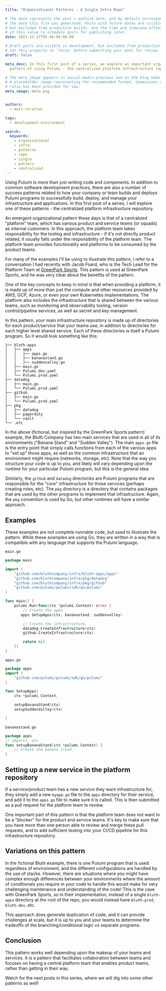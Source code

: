 ```yaml
---
title: "Organizational Patterns - A Single Infra Repo"

# The date represents the post's publish date, and by default corresponds with
# the date this file was generated. Posts with future dates are visible in development,
# but excluded from production builds. Use the time and timezone-offset portions of
# of this value to schedule posts for publishing later.
date: 2021-12-17T05:46:04-06:00

# Draft posts are visible in development, but excluded from production builds.
# Set this property to `false` before submitting your post for review.
draft: false

meta_desc: In this first post of a series, we explore an important organizational
  pattern of using Pulumi - the centralized platform infrastructure repository.

# The meta_image appears in social-media previews and on the blog home page.
# A placeholder image representing the recommended format, dimensions and aspect
# ratio has been provided for you.
meta_image: meta.png


authors:
  - matt-stratton

tags:
  - development-environment

search:
  keywords:
    - organizational
    - infra
    - patterns
    - repo
    - single
    - pattern
    - centralized
---
```


Using Pulumi is more than just writing code and components. In addition to common software development practices, there are also a number of success patterns related to how your company or team builds and deploys Pulumi programs to successfully build, deploy, and manage your infrastructure and applications. In this first post of a series, I will explore one of these patterns - the centralized platform infrastructure repository.

<!--more-->

An emergent organizational pattern these days is that of a centralized "platform" team, which has various product and service teams (or squads) as internal customers. In this approach, the platform team takes responsibility for the tooling and infrastructure - if it's not directly product related, it usually falls under the responsibility of the platform team. The platform team provides functionality and platforms to be consumed by the product teams.

For many of the examples I'll be using to illustrate this pattern, I refer to a conversation I had recently with Jacob Foard, who is the Tech Lead for the Platform Team at [GreenPark Sports](https://greenparksports.com/). This pattern is used at GreenPark Sports, and he was very clear about the benefits of the pattern.

One of the key concepts to keep in mind is that when providing a platform, it is made up of more than just the compute and other resources provided by AWS, GCP, Azure, or even your own Kubernetes implementations. The platform also includes the infrastructure that is shared between the various teams, such as monitoring and observability tooling, version control/pipeline services, as well as secret and key management.

In this pattern, your main infrastructure repository is made up of directories for each product/service that your teams use, in addition to directories for each higher level shared service. Each of these directories is itself a Pulumi program. So it would look something like this:

```
├── bluth-apps
│   ├── apps
│   │   ├── apps.go
│   │   ├── bananastand.go
│   │   ├── suddenvalley.go
│   ├── main.go
│   ├── Pulumi.dev.yaml
│   └── Pulumi.prod.yaml
├── datadog
│   ├── main.go
│   └── Pulumi.prod.yaml
├── github
│   ├── main.go
│   └── Pulumi.prod.yaml
├── pkg
│   ├── datadog
│   ├── pagerduty
│   └── vault
└── .etc
```

In the above (fictional, but inspired by the GreenPark Sports pattern) example, the Bluth Company has two main services that are used in all of its environments ("Banana Stand" and "Sudden Valley"). The main `apps.go` file is the entry point that simply calls functions from each of the various apps to "set up" those apps, as well as the common infrastructure that an environment might require (networks, storage, etc). Note that the way you structure your code is up to you, and likely will vary depending upon the runtime for your particular Pulumi program, but this is the general idea.

Similarly, the `github` and `datadog` directories are Pulumi programs that are responsible for the "core" infrastructure for those services (perhaps creating roles, etc). The `pkg` directory is a directory that contains packages that are used by the other programs to implement that infrastructure. Again, the `pkg` convention is used by Go, but other runtimes will have a similar approach.

## Examples

These examples are not complete runnable code, but used to illustrate the pattern. While these examples are using Go, they are written in a way that is compatible with any language that supports the Pulumi language.

`main.go`

```go
package main

import (
    "github.com/bluthcompany/infra/bluth-apps/apps"
    "github.com/bluthcompany/infra/pkg/datadog"
    "github.com/bluthcompany/infra/pkg/github"
    "github.com/pulumi/pulumi/sdk/go/pulumi"
)

func main() {
    pulumi.Run(func(ctx *pulumi.Context) error {
        // Create the apps.
       apps.SetupApps(ctx, bananastand, suddenvalley)

        // Create the infrastructure.
        datadog.CreateInfrastructure(ctx)
        github.CreateInfrastructure(ctx)

        return nil
    })
}
```

`apps.go`

```go
package apps
import (
    "github.com/pulumi/pulumi/sdk/go/pulumi"
)

func SetupApps(
    ctx *pulumi.Context,

    setupBananaStand(ctx)
    setupSuddenValley(ctx)

)
```

`bananastand.go`

```go
package apps
// imports, etc
func setupBananaStand(ctx *pulumi.Context) {
    // Create the banana stand.
}
```

## Setting up a new service in the platform repository

If a service/product team has a new service they want infrastructure for, they simply add a new `myapp.go` file to the `apps` directory for their service, and add it to the `apps.go` file to make sure it is called. This is then submitted as a pull request for the platform team to review.

One important part of this pattern is that the platform team does not want to be a "blocker" for the product and service teams. It's key to make sure that you have more than one person able to review and merge these pull requests, and to add sufficient testing into your CI/CD pipeline for this infrastructure repository.

## Variations on this pattern

In the fictional Bluth example, there is one Pulumi program that is used regardless of environment, and the different configurations are handled by the use of stacks. However, there are situations where you might have complex enough differences between your environments where the amount of conditionals you require in your code to handle this would make for very challenging maintenance and understanding of the code! This is the case with GreenPark Sports, so in their implementation, instead of a single `bluth-apps` directory at the root of the repo, you would instead have `bluth-prod`, `bluth-dev`, etc.

This approach does generate duplication of code, and it can provide challenges at scale, but it is up to you and your teams to determine the tradeoffs of the branching/conditional logic vs separate programs.

## Conclusion

This pattern works well depending upon the makeup of your teams and services. It is a pattern that facilitates collaboration between teams and focuses on having a central platform team that enables product teams, rather than getting in their way.

Watch for the next posts in this series, where we will dig into some other patterns as well!
